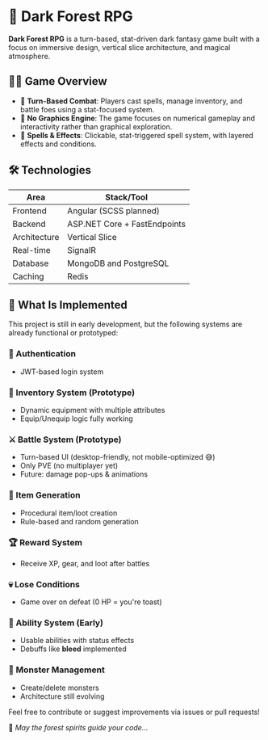 # 🌲 Dark Forest RPG

**Dark Forest RPG** is a turn-based, stat-driven dark fantasy game built with a focus on immersive design, vertical slice architecture, and magical atmosphere.

## 🧙‍♂️ Game Overview

- 🎲 **Turn-Based Combat**: Players cast spells, manage inventory, and battle foes using a stat-focused system.
- 🧩 **No Graphics Engine**: The game focuses on numerical gameplay and interactivity rather than graphical exploration.
- 🧪 **Spells & Effects**: Clickable, stat-triggered spell system, with layered effects and conditions.

## 🛠️ Technologies

| Area           | Stack/Tool                        |
|----------------|-----------------------------------|
| Frontend       | Angular (SCSS planned)            |
| Backend        | ASP.NET Core + FastEndpoints      |
| Architecture   | Vertical Slice                    |
| Real-time      | SignalR                           |
| Database       | MongoDB and PostgreSQL            |
| Caching        | Redis                             |

## 🧩 What Is Implemented

This project is still in early development, but the following systems are already functional or prototyped:

### 🔐 Authentication
- JWT-based login system

### 🎒 Inventory System (Prototype)
- Dynamic equipment with multiple attributes
- Equip/Unequip logic fully working

### ⚔️ Battle System (Prototype)
- Turn-based UI (desktop-friendly, not mobile-optimized 😅)
- Only PVE (no multiplayer yet)
- Future: damage pop-ups & animations

### 🎁 Item Generation
- Procedural item/loot creation
- Rule-based and random generation

### 🏆 Reward System
- Receive XP, gear, and loot after battles

### 💀 Lose Conditions
- Game over on defeat (0 HP = you're toast)

### 🔮 Ability System (Early)
- Usable abilities with status effects
- Debuffs like **bleed** implemented

### 👹 Monster Management
- Create/delete monsters
- Architecture still evolving


Feel free to contribute or suggest improvements via issues or pull requests!

🔮 *May the forest spirits guide your code...*
